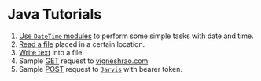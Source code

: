 # Java Tutorials

1. [Use `DateTime` modules][1] to perform some simple tasks with date and time.
2. [Read a file][2] placed in a certain location.
3. [Write text][3] into a file.
4. Sample [GET][4] request to [vigneshrao.com](https://vigneshrao.com)
5. Sample [POST][5] request to [`Jarvis`][6] with bearer token.

[1]: src/datetime_operations.java
[2]: src/read_file_operations.java
[3]: src/write_file_operations.java
[4]: src/web_operations_GET.java
[5]: src/web_operations_POST.java
[6]: https://vigneshrao.com/jarvisoffline
